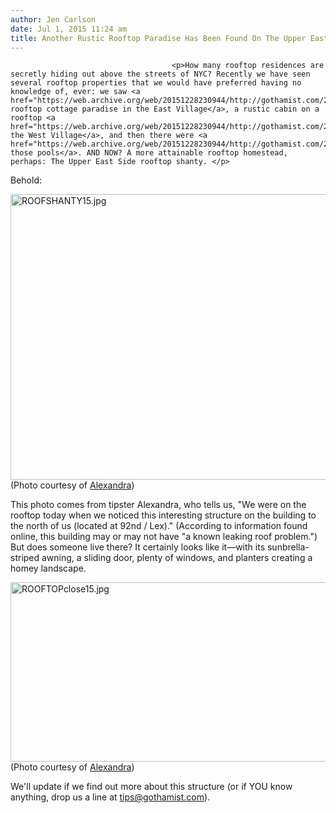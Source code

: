 ```yaml
---
author: Jen Carlson
date: Jul 1, 2015 11:24 am
title: Another Rustic Rooftop Paradise Has Been Found On The Upper East Side
---
```


	
										<p>How many rooftop residences are secretly hiding out above the streets of NYC? Recently we have seen several rooftop properties that we would have preferred having no knowledge of, ever: we saw <a href="https://web.archive.org/web/20151228230944/http://gothamist.com/2015/06/16/rooftop_cottage_envy.php">a rooftop cottage paradise in the East Village</a>, a rustic cabin on a rooftop <a href="https://web.archive.org/web/20151228230944/http://gothamist.com/2015/06/17/nyc_roof_cabin_with_yard.php">in the West Village</a>, and then there were <a href="https://web.archive.org/web/20151228230944/http://gothamist.com/2015/06/18/the_swimmer.php">all those pools</a>. AND NOW? A more attainable rooftop homestead, perhaps: The Upper East Side rooftop shanty. </p>

<p>Behold:</p>

<p><span class="mt-enclosure mt-enclosure-image" style="display: inline;"> <img alt="ROOFSHANTY15.jpg" src="https://web.archive.org/web/20151228230944im_/http://gothamist.com/attachments/arts_jen/ROOFSHANTY15.jpg" width="640" height="457" class="image-none"> </span><br>
<span class="photo_caption">(Photo courtesy of <a href="https://web.archive.org/web/20151228230944/http://www.onlylivingirlny.com/">Alexandra</a>)</span></p>

<p>This photo comes from tipster Alexandra, who tells us, &quot;We were on the rooftop today when we noticed this interesting structure on the building to the north of us (located at 92nd / Lex).&quot; (According to information found online, this building may or may not have &quot;a known leaking roof problem.&quot;) But does someone live there? It certainly looks like it&#x2014;with its sunbrella-striped awning, a sliding door, plenty of windows, and planters creating a homey landscape. </p>

<p><span class="mt-enclosure mt-enclosure-image" style="display: inline;"> <img alt="ROOFTOPclose15.jpg" src="https://web.archive.org/web/20151228230944im_/http://gothamist.com/attachments/arts_jen/ROOFTOPclose15.jpg" width="640" height="287" class="image-none"> </span><br>
<span class="photo_caption">(Photo courtesy of <a href="https://web.archive.org/web/20151228230944/http://www.onlylivingirlny.com/">Alexandra</a>)</span></p>

<p>We&apos;ll update if we find out more about this structure (or if YOU know anything, drop us a line at <a href="https://web.archive.org/web/20151228230944/mailto:tips@gothamist.com">tips@gothamist.com</a>).</p>					
										
									
				